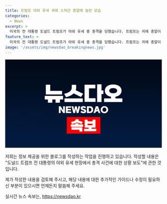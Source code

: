 ```yaml
---
title: 트럼프 야외 유세 귀에 스쳐간 총알에 놀란 모습
categories:
  - News
excerpt: >
  미국의 전 대통령 도널드 트럼프가 야외 유세 중 총격을 당했습니다. 트럼프는 귀에 총알이 스쳤지만 안전한 상태로 알려졌고, 총격범은 사망한 것으로 알려졌습니다. 트럼프는 지지자들을 향해 안정을 보여주며 잠시 후 바이든 대통령이 폭력을 규탄하는 연설을 할 예정입니다. 이에 대한 상세한 소식은 계속해서 전해질 예정입니다.
feature_text: >
  미국의 전 대통령 도널드 트럼프가 야외 유세 중 총격을 당했습니다. 트럼프는 귀에 총알이 스쳤지만 안전한 상태로 알려졌고, 총격범은 사망한 것으로 알려졌습니다. 트럼프는 지지자들을 향해 안정을 보여주며 잠시 후 바이든 대통령이 폭력을 규탄하는 연설을 할 예정입니다. 이에 대한 상세한 소식은 계속해서 전해질 예정입니다.
image: '/assets/img/newsdao_breakingnews.jpg'
---
```


<p><img src="/assets/img/newsdao_breakingnews.jpg" alt="ranknews 속보" /></p>

<p>저희는 정보 제공을 위한 블로그를 작성하는 작업을 진행하고 있습니다. 작성할 내용은 "도널드 트럼프 전 대통령의 야외 유세 현장에서 총격 사건에 대한 상황 보도"에 관한 것입니다.</p>

<p>제가 작성한 내용을 검토해 주시고, 해당 내용에 대한 추가적인 가이드나 수정이 필요하신 부분이 있으시면 언제든지 말씀해 주세요.</p>
실시간 뉴스 속보는, <a href="https://newsdao.kr" rel="dofollow">https://newsdao.kr</a>


